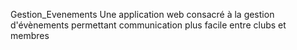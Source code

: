 Gestion_Evenements
Une application web consacré à la gestion d'évènements permettant communication plus facile entre clubs et membres